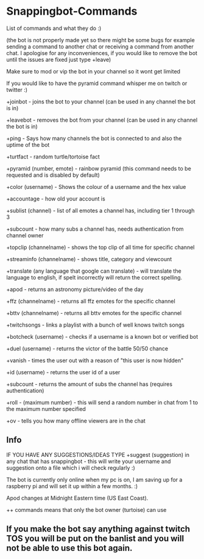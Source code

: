 # Snappingbot-Commands
List of commands and what they do :) 



(the bot is not properly made yet so there might be some bugs for example sending a command to another chat or receiving a command from another chat. I apologise for any inconveniences, if you would like to remove the bot until the issues are fixed just type +leave)

Make sure to mod or vip the bot in your channel so it wont get limited

If you would like to have the pyramid command whisper me on twitch or twitter :) 

+joinbot - joins the bot to your channel (can be used in any channel the bot is in)

+leavebot - removes the bot from your channel (can be used in any channel the bot is in)

+ping - Says how many channels the bot is connected to and also the uptime of the bot 

+turtfact - random turtle/tortoise fact

+pyramid (number, emote) - rainbow pyramid (this command needs to be requested and is disabled by default)

+color (username) - Shows the colour of a username and the hex value

+accountage - how old your account is

+sublist (channel) - list of all emotes a channel has, including tier 1 through 3 

+subcount - how many subs a channel has, needs authentication from channel owner

+topclip (channelname) - shows the top clip of all time for specific channel

+streaminfo (channelname) - shows title, category and viewcount 

+translate (any language that google can translate) - will translate the language to english, if spelt incorrectly will return the correct spelling.

+apod - returns an astronomy picture/video of the day

+ffz (channelname)  - returns all ffz emotes for the specific channel

+bttv (channelname) - returns all bttv emotes for the specific channel

+twitchsongs - links a playlist with a bunch of well knows twitch songs

+botcheck (username) - checks if a username is a known bot or verified bot 

+duel (username) - returns the victor of the battle 50/50 chance

+vanish - times the user out with a reason of "this user is now hidden"

+id (username) - returns the user id of a user
  
+subcount - returns the amount of subs the channel has (requires authentication)

+roll - (maximum number) - this will send a random number in chat from 1 to the maximum number specified

+ov - tells you how many offline viewers are in the chat 

Info
---------------------------------------------------------------------------------------------------------------------------------------------------------------------------------
IF YOU HAVE ANY SUGGESTIONS/IDEAS TYPE +suggest (suggestion) in any chat that has snappingbot - this will write  your username and suggestion onto a file which i will check regularly :) 

The bot is currently only online when my pc is on, I am saving up for a raspberry pi and will set it up within a few months. :) 

Apod changes at Midnight Eastern time (US East Coast). 

++ commands means that only the bot owner (turtoise) can use

If you make the bot say anything against twitch TOS you will be put on the banlist and you will not be able to use this bot again. 
---------------------------------------------------------------------------------------------------------------------------------------------------------------------------------
